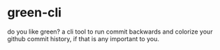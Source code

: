# green-cli
do you like green? a cli tool to run commit backwards and colorize your github commit history, if that is any important to you.
